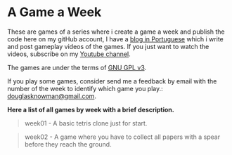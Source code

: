 # A Game a Week
These are games of a series where i create a game a week and publish the code here
on my gitHub account, I have a [blog in Portuguese](http://www.oproblemador.blogspot.com)
which i write and post gameplay videos of the games. If you just want to
watch the videos, subscribe on my [Youtube channel](https://www.youtube.com/user/srDouglasSilva).

The games are under the terms of [GNU GPL v3](http://www.gnu.org/licenses/gpl-3.0.en.html).

If you play some games, consider send me a feedback by email with the number of the week
to identify which game you play.: [douglasknowman@gmail.com](mailto:douglasknowman@gmail.com).

__Here a list of all games by week with a brief description.__

>week01 - A basic tetris clone just for start.

>week02 - A game where you have to collect all papers with a spear before they reach the ground.
